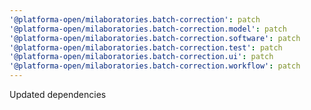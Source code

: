 ```yaml
---
'@platforma-open/milaboratories.batch-correction': patch
'@platforma-open/milaboratories.batch-correction.model': patch
'@platforma-open/milaboratories.batch-correction.software': patch
'@platforma-open/milaboratories.batch-correction.test': patch
'@platforma-open/milaboratories.batch-correction.ui': patch
'@platforma-open/milaboratories.batch-correction.workflow': patch
---
```


Updated dependencies

